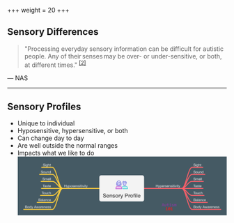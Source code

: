 +++
weight = 20
+++

## Sensory Differences

> "Processing everyday sensory information 
> can be difficult for autistic people. 
> Any of their senses may be over- or under-sensitive, 
> or both, at different times." <sup><a href="#/15">[2]</a></sup>

— NAS 

***

## Sensory Profiles

* Unique to individual
* Hyposensitive, hypersensitive, or both
* Can change day to day
* Are well outside the normal ranges
* Impacts what we like to do
![sensory-profile.png](./sensory-profile.png)
